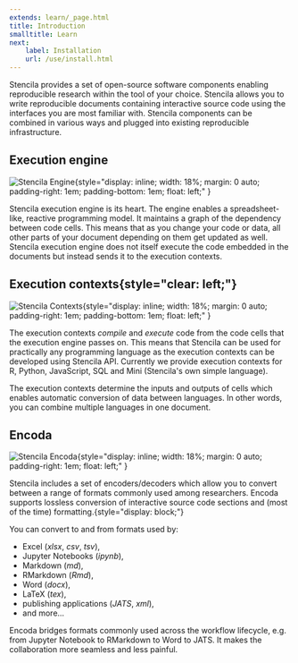 ```yaml
---
extends: learn/_page.html
title: Introduction
smalltitle: Learn
next:
    label: Installation
    url: /use/install.html
---
```


Stencila provides a set of open-source software components enabling reproducible research within the tool of your choice. Stencila allows you to write reproducible
documents containing interactive source code using the interfaces you are most familiar with. Stencila components can be combined in various ways and plugged
into existing reproducible infrastructure.

## Execution engine
![Stencila Engine](img/engine.png){style="display: inline; width: 18%; margin: 0 auto; padding-right: 1em; padding-bottom: 1em; float: left;" }

Stencila execution engine is its heart. The engine enables a spreadsheet-like, reactive programming model. It maintains a graph of the dependency between code cells.
This means that as you change your code or data, all other parts of your document depending on them get updated as well. Stencila execution engine does not itself
execute the code embedded in the documents but instead sends it to the execution contexts.


## Execution contexts{style="clear: left;"}

![Stencila Contexts](img/contexts.png){style="display: inline; width: 18%; margin: 0 auto; padding-right: 1em; padding-bottom: 1em; float: left;" }

The execution contexts _compile_ and _execute_ code from the code cells that the execution engine passes on. This means that Stencila can
be used for practically any programming language as the execution contexts can be developed using Stencila API. Currently we provide execution contexts
for R, Python, JavaScript, SQL and Mini (Stencila's own simple language).

The execution contexts determine the inputs and outputs of cells which enables automatic conversion of data between languages. In other words, you can
 combine multiple languages in one document.

## Encoda

![Stencila Encoda](img/convert.png){style="display: inline; width: 18%; margin: 0 auto; padding-right: 1em; float: left;" }

Stencila includes a set of encoders/decoders which allow you to convert between a range of formats commonly used among researchers. Encoda supports lossless conversion of interactive source code sections and (most of the time) formatting.{style="display: block;"}

You can convert to and from formats used by:
* Excel (*xlsx*, *csv*, *tsv*),
* Jupyter Notebooks (*ipynb*),
* Markdown (*md*),
* RMarkdown (*Rmd*),
* Word (*docx*),
* LaTeX (*tex*),
* publishing applications (*JATS*, *xml*),
* and more...

Encoda bridges formats commonly used across the workflow lifecycle, e.g. from Jupyter Notebook to RMarkdown to Word to JATS. It makes the collaboration more
seamless and less painful.
